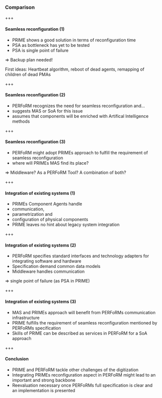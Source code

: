 ### Comparison

+++
#### Seamless reconfiguration (1)
* PRIME shows a good solution in terms of reconfiguration time
 * PSA as bottleneck has yet to be tested
 * PSA is single point of failure
 <p>=> Backup plan needed!</p>
 <p>First ideas: Heartbeat algorithm, reboot of dead agents, remapping of children of dead PMAs</p>

+++
#### Seamless reconfiguration (2)
* PERFoRM recognizes the need for seamless reconfiguration and...
 * suggests MAS or SoA for this issue
 * assumes that components will be enriched with Artifical Intelligence methods

+++
#### Seamless reconfiguration (3)
* PERFoRM might adopt PRIMEs approach to fulfill the requirement of seamless reconfiguration
 * where will PRIMEs MAS find its place?
 <p>=> Middleware? As a PERFoRM Tool? A combination of both?</p>

+++
#### Integration of existing systems (1)
* PRIMEs Component Agents handle
 * communication,
 * parametrization and
 * configuration of physical components
* PRIME leaves no hint about legacy system integration

+++
#### Integration of existing systems (2)
* PERFoRM specifies standard interfaces and technology adapters for integrating software and hardware
* Specification demand common data models
* Middleware handles communication
<p>=> single point of failure (as PSA in PRIME)</p>

+++
#### Integration of existing systems (3)
* MAS and PRIMEs approach will benefit from PERFoRMs communication infrastructure
* PRIME fulfills the requirement of seamless reconfiguration mentioned by PERFoRMs specification
* Skills of PRIME can be described as services in PERFoRM for a SoA approach

+++
#### Conclusion
* PRIME and PERFoRM tackle other challenges of the digitization
* Integrating PRIMEs reconfiguration aspect in PERFoRM might lead to an important and strong backbone
* Reevaluation necessary once PERFoRMs full specification is clear and an implementation is presented
